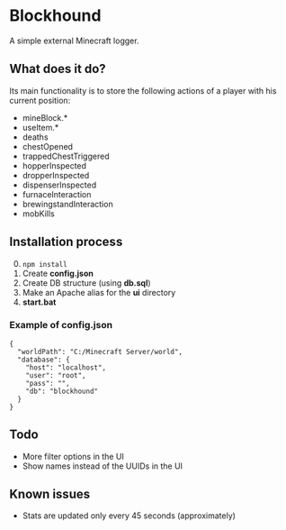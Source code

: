 # Blockhound

A simple external Minecraft logger.

## What does it do?
Its main functionality is to store the following actions of a player with his current position:
- mineBlock.*
- useItem.*
- deaths
- chestOpened
- trappedChestTriggered
- hopperInspected
- dropperInspected
- dispenserInspected
- furnaceInteraction
- brewingstandInteraction
- mobKills

## Installation process
0. `npm install`
0. Create **config.json**
0. Create DB structure (using **db.sql**)
0. Make an Apache alias for the **ui** directory
0. **start.bat**

### Example of config.json
```
{
  "worldPath": "C:/Minecraft Server/world",
  "database": {
    "host": "localhost",
    "user": "root",
    "pass": "",
    "db": "blockhound"
  }
}
```

## Todo
- More filter options in the UI
- Show names instead of the UUIDs in the UI

## Known issues
- Stats are updated only every 45 seconds (approximately)
